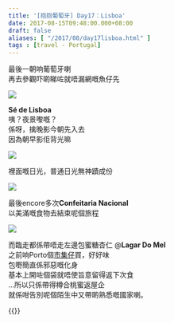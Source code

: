 ```yaml
---
title: '[抱抱葡萄牙] Day17：Lisboa'
date: 2017-08-15T09:48:00.000+08:00
draft: false
aliases: [ "/2017/08/day17lisboa.html" ]
tags : [travel - Portugal]
---
```


最後一朝响葡萄牙喇  
再去參觀吓啲睇咗就唔漏網嘅魚仔先  

![](/images/portugal17a.jpg)

**Sé de Lisboa**  
咦？夜景嚟嘅？  
係呀，擒晚影今朝先入去  
因為朝早影佢背光嘛  

![](/images/portugal17a1.jpg)

裡面嘅日光，普通日光無神蹟成份  

![](/images/portugal17.jpg)

最後encore多次**Confeitaria Nacional**  
以美滿嘅食物去結束呢個旅程  

![](/images/portugal7c1.jpg)

而臨走都係帶唔走左邊包蜜糖杏仁 @**Lagar Do Mel**  
之前响Porto個[市集仔](https://hidie.net/portugal7c/)買，好好味  
包嘢簡直係邪惡嘅化身  
基本上開咗個袋就唔使旨意留得返下次食  
...所以只係帶得樽合桃蜜返屋企  
就係咁告別呢個陌生中又帶啲熟悉嘅國家喇。  
  

{{<portugal>}}  
